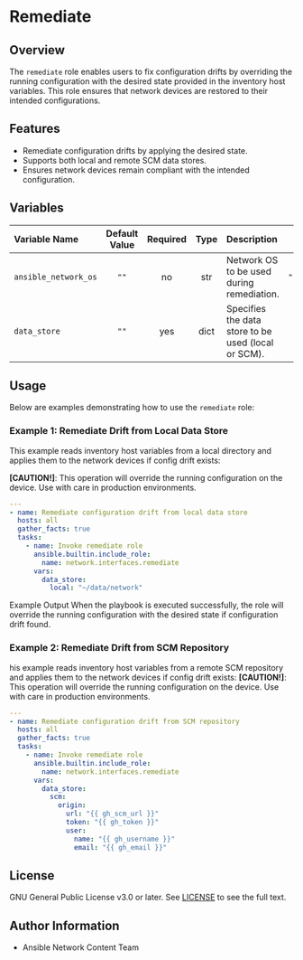 # Remediate

## Overview
The `remediate` role enables users to fix configuration drifts by overriding the running configuration with the desired state provided in the inventory host variables. This role ensures that network devices are restored to their intended configurations.


## Features
- Remediate configuration drifts by applying the desired state.
- Supports both local and remote SCM data stores.
- Ensures network devices remain compliant with the intended configuration.

## Variables

| Variable Name        | Default Value | Required | Type | Description                                                   | Example |
|:---------------------|:-------------:|:--------:|:----:|:-------------------------------------------------------------|:-------:|
| `ansible_network_os` | `""`          | no      | str  | Network OS to be used during remediation.                    | `"cisco.nxos.nxos"` |
| `data_store`         | `""`          | yes      | dict | Specifies the data store to be used (local or SCM).           | See examples below. |

## Usage
Below are examples demonstrating how to use the `remediate` role:

### Example 1: Remediate Drift from Local Data Store
This example reads inventory host variables from a local directory and applies them to the network devices if config drift exists:

**[CAUTION!]**: This operation will override the running configuration on the device. Use with care in production environments.

```yaml
---
- name: Remediate configuration drift from local data store
  hosts: all
  gather_facts: true
  tasks:
    - name: Invoke remediate role
      ansible.builtin.include_role:
        name: network.interfaces.remediate
      vars:
        data_store:
          local: "~/data/network"
```
Example Output
When the playbook is executed successfully, the role will override the running configuration with the desired state if configuration drift found.

### Example 2: Remediate Drift from SCM Repository
his example reads inventory host variables from a remote SCM repository and applies them to the network devices if config drift exists:
**[CAUTION!]**: This operation will override the running configuration on the device. Use with care in production environments.
```yaml
---
- name: Remediate configuration drift from SCM repository
  hosts: all
  gather_facts: true
  tasks:
    - name: Invoke remediate role
      ansible.builtin.include_role:
        name: network.interfaces.remediate
      vars:
        data_store:
          scm:
            origin:
              url: "{{ gh_scm_url }}"
              token: "{{ gh_token }}"
              user:
                name: "{{ gh_username }}"
                email: "{{ gh_email }}"
```
## License
GNU General Public License v3.0 or later.
See [LICENSE](https://www.gnu.org/licenses/gpl-3.0.txt) to see the full text.

## Author Information
- Ansible Network Content Team